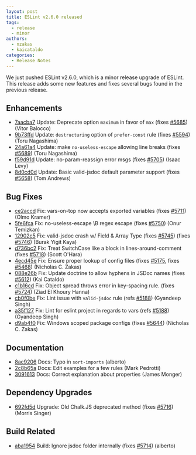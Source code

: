 ```yaml
---
layout: post
title: ESLint v2.6.0 released
tags:
  - release
  - minor
authors:
  - nzakas
  - kaicataldo
categories:
  - Release Notes
---
```


We just pushed ESLint v2.6.0, which is a minor release upgrade of ESLint. This release adds some new features and fixes several bugs found in the previous release.








## Enhancements


* [7aacba7](https://github.com/eslint/eslint/commit/7aacba7) Update: Deprecate option `maximum` in favor of `max` (fixes [#5685](https://github.com/eslint/eslint/issues/5685)) (Vitor Balocco)
* [9b73ffd](https://github.com/eslint/eslint/commit/9b73ffd) Update: `destructuring` option of `prefer-const` rule (fixes [#5594](https://github.com/eslint/eslint/issues/5594)) (Toru Nagashima)
* [24a61a4](https://github.com/eslint/eslint/commit/24a61a4) Update: make `no-useless-escape` allowing line breaks (fixes [#5689](https://github.com/eslint/eslint/issues/5689)) (Toru Nagashima)
* [f59d91d](https://github.com/eslint/eslint/commit/f59d91d) Update: no-param-reassign error msgs (fixes [#5705](https://github.com/eslint/eslint/issues/5705)) (Isaac Levy)
* [8d0cd0d](https://github.com/eslint/eslint/commit/8d0cd0d) Update: Basic valid-jsdoc default parameter support (fixes [#5658](https://github.com/eslint/eslint/issues/5658)) (Tom Andrews)




## Bug Fixes


* [ce2accd](https://github.com/eslint/eslint/commit/ce2accd) Fix: vars-on-top now accepts exported variables (fixes [#5711](https://github.com/eslint/eslint/issues/5711)) (Olmo Kramer)
* [5fe6fca](https://github.com/eslint/eslint/commit/5fe6fca) Fix: no-useless-escape \B regex escape (fixes [#5750](https://github.com/eslint/eslint/issues/5750)) (Onur Temizkan)
* [12902c5](https://github.com/eslint/eslint/commit/12902c5) Fix: valid-jsdoc crash w/ Field & Array Type (fixes [#5745](https://github.com/eslint/eslint/issues/5745)) (fixes [#5746](https://github.com/eslint/eslint/issues/5746)) (Burak Yigit Kaya)
* [d736bc2](https://github.com/eslint/eslint/commit/d736bc2) Fix: Treat SwitchCase like a block in lines-around-comment (fixes [#5718](https://github.com/eslint/eslint/issues/5718)) (Scott O'Hara)
* [4ecd45e](https://github.com/eslint/eslint/commit/4ecd45e) Fix: Ensure proper lookup of config files (fixes [#5175](https://github.com/eslint/eslint/issues/5175), fixes [#5468](https://github.com/eslint/eslint/issues/5468)) (Nicholas C. Zakas)
* [088e26b](https://github.com/eslint/eslint/commit/088e26b) Fix: Update doctrine to allow hyphens in JSDoc names (fixes [#5612](https://github.com/eslint/eslint/issues/5612)) (Kai Cataldo)
* [c1b16cd](https://github.com/eslint/eslint/commit/c1b16cd) Fix: Object spread throws error in key-spacing rule. (fixes [#5724](https://github.com/eslint/eslint/issues/5724)) (Ziad El Khoury Hanna)
* [cb0f0be](https://github.com/eslint/eslint/commit/cb0f0be) Fix: Lint issue with `valid-jsdoc` rule (refs [#5188](https://github.com/eslint/eslint/issues/5188)) (Gyandeep Singh)
* [a35f127](https://github.com/eslint/eslint/commit/a35f127) Fix: Lint for eslint project in regards to vars (refs [#5188](https://github.com/eslint/eslint/issues/5188)) (Gyandeep Singh)
* [d9ab4f0](https://github.com/eslint/eslint/commit/d9ab4f0) Fix: Windows scoped package configs (fixes [#5644](https://github.com/eslint/eslint/issues/5644)) (Nicholas C. Zakas)




## Documentation


* [8ac9206](https://github.com/eslint/eslint/commit/8ac9206) Docs: Typo in `sort-imports` (alberto)
* [2c8b65a](https://github.com/eslint/eslint/commit/2c8b65a) Docs: Edit examples for a few rules (Mark Pedrotti)
* [3091613](https://github.com/eslint/eslint/commit/3091613) Docs: Correct explanation about properties (James Monger)




## Dependency Upgrades


* [692fd5d](https://github.com/eslint/eslint/commit/692fd5d) Upgrade: Old Chalk.JS deprecated method (fixes [#5716](https://github.com/eslint/eslint/issues/5716)) (Morris Singer)




## Build Related


* [aba1954](https://github.com/eslint/eslint/commit/aba1954) Build: Ignore jsdoc folder internally (fixes [#5714](https://github.com/eslint/eslint/issues/5714)) (alberto)
